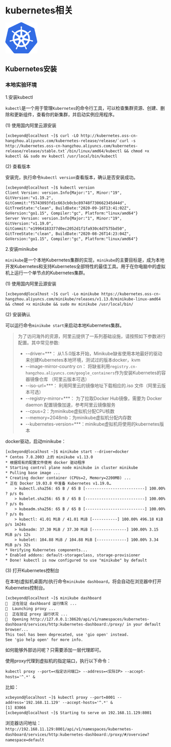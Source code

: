# kubernetes相关

<img src="https://github.com/kubernetes/kubernetes/raw/master/logo/logo.png" width="100"/>


## Kubernetes安装
### 本地实验环境

1.安装kubectl

`kubectl`是一个用于管理`Kubernetes`的命令行工具，可以检查集群资源、创建、删除和更新组件，查看你的新集群，并启动实例应用程序。

(1) 使用国内阿里云源安装

```
[xcbeyond@localhost ~]$ curl -LO http://kubernetes.oss-cn-hangzhou.aliyuncs.com/kubernetes-release/release/`curl -s http://kubernetes.oss-cn-hangzhou.aliyuncs.com/kubernetes-release/release/stable.txt`/bin/linux/amd64/kubectl && chmod +x kubectl && sudo mv kubectl /usr/local/bin/kubectl
```

(2) 查看版本

安装完，执行命令`kubectl version`查看版本，确认是否安装成功。

```
[xcbeyond@localhost ~]$ kubectl version
Client Version: version.Info{Major:"1", Minor:"19", GitVersion:"v1.19.2", GitCommit:"f5743093fd1c663cb0cbc89748f730662345d44d", GitTreeState:"clean", BuildDate:"2020-09-16T13:41:02Z", GoVersion:"go1.15", Compiler:"gc", Platform:"linux/amd64"}
Server Version: version.Info{Major:"1", Minor:"19", GitVersion:"v1.19.0", GitCommit:"e19964183377d0ec2052d1f1fa930c4d7575bd50", GitTreeState:"clean", BuildDate:"2020-08-26T14:23:04Z", GoVersion:"go1.15", Compiler:"gc", Platform:"linux/amd64"}

```

2.安装minikube

`minikube`是一个本地Kubernetes集群的实现，`minikube`的主要目标是，成为本地开发Kubernetes和支持Kubernetes全部特性的最佳工具。用于在你电脑中的虚拟机上运行一个单节点的Kubernetes集群。

(1) 使用国内阿里云源安装

```
[xcbeyond@localhost ~]$ curl -Lo minikube https://kubernetes.oss-cn-hangzhou.aliyuncs.com/minikube/releases/v1.13.0/minikube-linux-amd64 && chmod +x minikube && sudo mv minikube /usr/local/bin/
```

(2) 安装确认

可以运行命令`minikube start`来启动本地Kubernetes集群。

> 为了访问海外的资源，阿里云提供了一系列基础设施，请按照如下参数进行配置。其中常见参数:
> * --driver=***： 从1.5.0版本开始，Minikube缺省使用本地最好的驱动来创建Kubernetes本地环境，测试过的版本docker，kvm
> * --image-mirror-country cn： 将缺省利用`registry.cn-hangzhou.aliyuncs.com/google_containers`作为安装Kubernetes的容器镜像仓库 （阿里云版本可选）
> * --iso-url=***： 利用阿里云的镜像地址下载相应的.iso 文件（阿里云版本可选）
> * --registry-mirror=***： 为了拉取Docker Hub镜像，需要为 Docker daemon 配置镜像加速，参考阿里云镜像服务
> * --cpus=2：为minikube虚拟机分配CPU核数
> * --memory=2048mb：为minikube虚拟机分配内存数
> * --kubernetes-version=***：minikube虚拟机将使用的kubernetes版本

docker驱动，启动minikube：

```
[xcbeyond@localhost ~]$ minikube start --driver=docker
* Centos 7.8.2003 上的 minikube v1.13.0
* 根据现有的配置文件使用 docker 驱动程序
* Starting control plane node minikube in cluster minikube
* Pulling base image ...
* Creating docker container (CPUs=2, Memory=2200MB) ...
* 正在 Docker 19.03.8 中准备 Kubernetes v1.19.0…
    > kubectl.sha256: 65 B / 65 B [--------------------------] 100.00% ? p/s 0s
    > kubelet.sha256: 65 B / 65 B [--------------------------] 100.00% ? p/s 0s
    > kubeadm.sha256: 65 B / 65 B [--------------------------] 100.00% ? p/s 0s
    > kubectl: 41.01 MiB / 41.01 MiB [-----------] 100.00% 496.18 KiB p/s 1m24s
    > kubeadm: 37.30 MiB / 37.30 MiB [---------------] 100.00% 3.15 MiB p/s 12s
    > kubelet: 104.88 MiB / 104.88 MiB [-------------] 100.00% 3.34 MiB p/s 32s
* Verifying Kubernetes components...
* Enabled addons: default-storageclass, storage-provisioner
* Done! kubectl is now configured to use "minikube" by default
```

(3) 打开Kubernetes控制台

在本地(虚拟机桌面内)执行命令`minikube dashboard`，将会自动在浏览器中打开Kubernetes控制台。

```
[xcbeyond@localhost ~]$ minikube dashboard
🤔  正在验证 dashboard 运行情况 ...
🚀  Launching proxy ...
🤔  正在验证 proxy 运行状况 ...
🎉  Opening http://127.0.0.1:38620/api/v1/namespaces/kubernetes-dashboard/services/http:kubernetes-dashboard:/proxy/ in your default browser...
This tool has been deprecated, use 'gio open' instead.
See 'gio help open' for more info.
```

如何能够外部访问呢？只需要添加一层代理即可。

使用proxy代理到虚拟机的指定端口，执行以下命令：

`kubectl proxy --port=<指定访问端口> --address=<实际IP> --accept-hosts='^.*' &`

比如：
```
xcbeyond@localhost ~]$ kubectl proxy --port=8001 --address='192.168.11.129' --accept-hosts='^.*' &
[1] 83066
[xcbeyond@localhost ~]$ Starting to serve on 192.168.11.129:8001
```

浏览器访问地址：`http://192.168.11.129:8001/api/v1/namespaces/kubernetes-dashboard/services/http:kubernetes-dashboard:/proxy/#/overview?namespace=default`